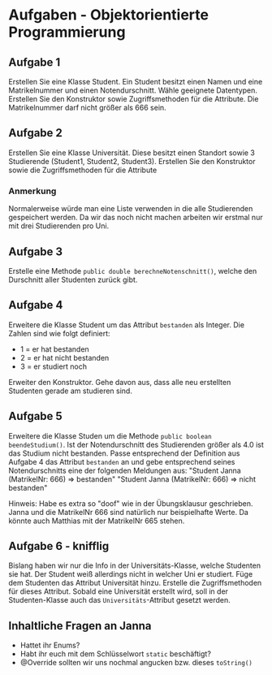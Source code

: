 # Aufgaben - Objektorientierte Programmierung

## Aufgabe 1
Erstellen Sie eine Klasse Student. Ein Student besitzt einen Namen und eine Matrikelnummer und einen Notendurschnitt. Wähle geeignete Datentypen. Erstellen Sie den Konstruktor sowie Zugriffsmethoden für die Attribute. Die Matrikelnummer darf nicht größer als 666 sein.

## Aufgabe 2
Erstellen Sie eine Klasse Universität. Diese besitzt einen Standort sowie 3 Studierende (Student1, Student2, Student3). Erstellen Sie den Konstruktor sowie die Zugriffsmethoden für die Attribute

### Anmerkung
Normalerweise würde man eine Liste verwenden in die alle Studierenden gespeichert werden. Da wir das noch nicht machen arbeiten wir erstmal nur mit drei Studierenden pro Uni.

## Aufgabe 3
Erstelle eine Methode `public double berechneNotenschnitt()`, welche den Durschnitt aller Studenten zurück gibt.

## Aufgabe 4
Erweitere die Klasse Student um das Attribut `bestanden` als Integer. Die Zahlen sind wie folgt definiert:
* 1 = er hat bestanden
* 2 = er hat nicht bestanden
* 3 = er studiert noch

Erweiter den Konstruktor. Gehe davon aus, dass alle neu erstellten Studenten gerade am studieren sind.

## Aufgabe 5
Erweitere die Klasse Studen um die Methode `public boolean beendeStudium()`. Ist der Notendurschnitt des Studierenden größer als 4.0 ist das Studium nicht bestanden. Passe entsprechend der Definition aus Aufgabe 4 das Attribut `bestanden` an und gebe entsprechend seines Notendurschnitts eine der folgenden Meldungen aus:
"Student Janna (MatrikelNr: 666) => bestanden"
"Student Janna (MatrikelNr: 666) => nicht bestanden"


Hinweis:
Habe es extra so "doof" wie in der Übungsklausur geschrieben. Janna und die MatrikelNr 666 sind natürlich nur beispielhafte Werte. Da könnte auch Matthias mit der MatrikelNr 665 stehen.


## Aufgabe 6 - knifflig
Bislang haben wir nur die Info in der Universitäts-Klasse, welche Studenten sie hat. Der Student weiß allerdings nicht in welcher Uni er studiert. Füge dem Studenten das Attribut Universität hinzu. Erstelle die Zugriffsmethoden für dieses Attribut. Sobald eine Universität erstellt wird, soll in der Studenten-Klasse auch das `Universitäts`-Attribut gesetzt werden. 




## Inhaltliche Fragen an Janna
* Hattet ihr Enums?
* Habt ihr euch mit dem Schlüsselwort `static` beschäftigt?
* @Override sollten wir uns nochmal angucken bzw. dieses `toString()`
